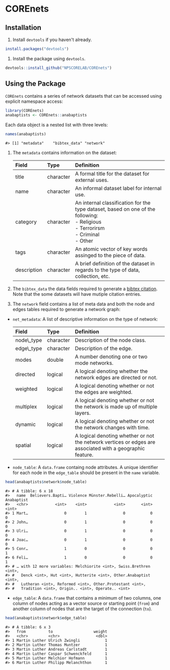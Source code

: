 
COREnets
========

Installation
------------

1.  Install `devtools` if you haven't already.

``` r
install.packages("devtools")
```

1.  Install the package using `devtools`.

``` r
devtools::install_github("NPSCORELAB/COREnets")
```

Using the Package
-----------------

`COREnets` contains a series of network datasets that can be accessed using explicit namespace access:

``` r
library(COREnets)
anabaptists <- COREnets::anabaptists
```

Each data object is a nested list with three levels:

``` r
names(anabaptists)
```

    #> [1] "metadata"    "bibtex_data" "network"

1.  The `metadata` contains information on the dataset:
    <table class="table table-bordered" style="margin-left: auto; margin-right: auto;">
    <thead>
    <tr>
    <th style="text-align:left;">
    Field
    </th>
    <th style="text-align:left;">
    Type
    </th>
    <th style="text-align:left;">
    Definition
    </th>
    </tr>
    </thead>
    <tbody>
    <tr>
    <td style="text-align:left;">
    title
    </td>
    <td style="text-align:left;">
    character
    </td>
    <td style="text-align:left;">
    A formal title for the dataset for external uses.
    </td>
    </tr>
    <tr>
    <td style="text-align:left;">
    name
    </td>
    <td style="text-align:left;">
    character
    </td>
    <td style="text-align:left;">
    An informal dataset label for internal use.
    </td>
    </tr>
    <tr>
    <td style="text-align:left;">
    category
    </td>
    <td style="text-align:left;">
    character
    </td>
    <td style="text-align:left;">
    An internal classification for the type dataset, based on one of the following: <br>
    -   Religious <br>
    -   Terrorirsm <br>
    -   Criminal <br>
    -   Other
        </td>
        </tr>
        <tr>
        <td style="text-align:left;">
        tags
        </td>
        <td style="text-align:left;">
        character
        </td>
        <td style="text-align:left;">
        An atomic vector of key words assinged to the piece of data.
        </td>
        </tr>
        <tr>
        <td style="text-align:left;">
        description
        </td>
        <td style="text-align:left;">
        character
        </td>
        <td style="text-align:left;">
        A brief definition of the dataset in regards to the type of data, collection, etc.
        </td>
        </tr>
        </tbody>
        </table>

2.  The `bibtex_data` the data fields required to generate a [bibtex citation](https://verbosus.com/bibtex-style-examples.html). Note that the some datasets will have mutiple citation entries.
3.  The `network` field contains a list of meta data and both the node and edges tables required to generate a network graph:

-   `net_metadata`: A list of descriptive information on the type of network:
    <table class="table table-bordered" style="margin-left: auto; margin-right: auto;">
    <thead>
    <tr>
    <th style="text-align:left;">
    Field
    </th>
    <th style="text-align:left;">
    Type
    </th>
    <th style="text-align:left;">
    Definition
    </th>
    </tr>
    </thead>
    <tbody>
    <tr>
    <td style="text-align:left;">
    node\_type
    </td>
    <td style="text-align:left;">
    character
    </td>
    <td style="text-align:left;">
    Description of the node class.
    </td>
    </tr>
    <tr>
    <td style="text-align:left;">
    edge\_type
    </td>
    <td style="text-align:left;">
    character
    </td>
    <td style="text-align:left;">
    Description of the edge.
    </td>
    </tr>
    <tr>
    <td style="text-align:left;">
    modes
    </td>
    <td style="text-align:left;">
    double
    </td>
    <td style="text-align:left;">
    A number denoting one or two mode networks.
    </td>
    </tr>
    <tr>
    <td style="text-align:left;">
    directed
    </td>
    <td style="text-align:left;">
    logical
    </td>
    <td style="text-align:left;">
    A logical denoting whether the network edges are directed or not.
    </td>
    </tr>
    <tr>
    <td style="text-align:left;">
    weighted
    </td>
    <td style="text-align:left;">
    logical
    </td>
    <td style="text-align:left;">
    A logical denoting whether or not the edges are weighted.
    </td>
    </tr>
    <tr>
    <td style="text-align:left;">
    multiplex
    </td>
    <td style="text-align:left;">
    logical
    </td>
    <td style="text-align:left;">
    A logical denoting whether or not the network is made up of multiple layers.
    </td>
    </tr>
    <tr>
    <td style="text-align:left;">
    dynamic
    </td>
    <td style="text-align:left;">
    logical
    </td>
    <td style="text-align:left;">
    A logical denoting whether or not the network changes with time.
    </td>
    </tr>
    <tr>
    <td style="text-align:left;">
    spatial
    </td>
    <td style="text-align:left;">
    logical
    </td>
    <td style="text-align:left;">
    A logical denoting whether or not the network vertices or edges are associated with a geographic feature.
    </td>
    </tr>
    </tbody>
    </table>
-   `node_table`: A `data.frame` containg node attributes. A unique identifier for each node in the `edge_table` should be present in the `name` variable.

``` r
head(anabaptists$network$node_table)
```

    #> # A tibble: 6 x 18
    #>   name  Believers.Bapti… Violence Münster.Rebelli… Apocalyptic Anabaptist
    #>   <chr>            <int>    <int>            <int>       <int>      <int>
    #> 1 Mart…                0        1                0           0          0
    #> 2 John…                0        1                0           0          0
    #> 3 Ulri…                0        1                0           0          0
    #> 4 Joac…                0        1                0           0          0
    #> 5 Conr…                1        0                0           0          1
    #> 6 Feli…                1        0                0           0          1
    #> # … with 12 more variables: Melchiorite <int>, Swiss.Brethren <int>,
    #> #   Denck <int>, Hut <int>, Hutterite <int>, Other.Anabaptist <int>,
    #> #   Lutheran <int>, Reformed <int>, Other.Protestant <int>,
    #> #   Tradition <int>, Origin.. <int>, Operate.. <int>

-   `edge_table`: A `data.frame` that contains a minimum of two columns, one column of nodes acting as a vector source or starting point (`from`) and another column of nodes that are the target of the connection (`to`).

``` r
head(anabaptists$network$edge_table)
```

    #> # A tibble: 6 x 3
    #>   from          to                  weight
    #>   <chr>         <chr>                <dbl>
    #> 1 Martin Luther Ulrich Zwingli           1
    #> 2 Martin Luther Thomas Muntzer           1
    #> 3 Martin Luther Andreas Carlstadt        1
    #> 4 Martin Luther Caspar Schwenckfeld      1
    #> 5 Martin Luther Melchior Hofmann         1
    #> 6 Martin Luther Philipp Melanchthon      1

